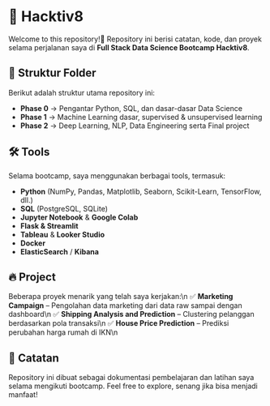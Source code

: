 # 🚀 Hacktiv8

Welcome to this repository!🎉 Repository ini berisi catatan, kode, dan proyek selama perjalanan saya di **Full Stack Data Science Bootcamp Hacktiv8**.  

## 📌 Struktur Folder  
Berikut adalah struktur utama repository ini:  
- **Phase 0** → Pengantar Python, SQL, dan dasar-dasar Data Science  
- **Phase 1** → Machine Learning dasar, supervised & unsupervised learning  
- **Phase 2** → Deep Learning, NLP, Data Engineering serta Final project

## 🛠 Tools
Selama bootcamp, saya menggunakan berbagai tools, termasuk:  
- **Python** (NumPy, Pandas, Matplotlib, Seaborn, Scikit-Learn, TensorFlow, dll.)  
- **SQL** (PostgreSQL, SQLite)  
- **Jupyter Notebook** & **Google Colab**  
- **Flask & Streamlit** 
- **Tableau** & **Looker Studio** 
- **Docker**
- **ElasticSearch** / **Kibana**

## 🔥 Project  
Beberapa proyek menarik yang telah saya kerjakan:\n
✅ **Marketing Campaign** – Pengolahan data marketing dari data raw sampai dengan dashboard\n
✅ **Shipping Analysis and Prediction** – Clustering pelanggan berdasarkan pola transaksi\n
✅ **House Price Prediction** – Prediksi perubahan harga rumah di IKN\n

## 📢 Catatan  
Repository ini dibuat sebagai dokumentasi pembelajaran dan latihan saya selama mengikuti bootcamp. Feel free to explore, senang jika bisa menjadi manfaat!
